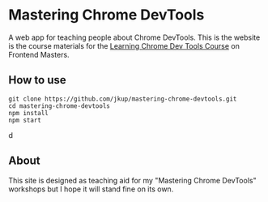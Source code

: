 # Mastering Chrome DevTools

A web app for teaching people about Chrome DevTools. This is the website is the course materials for the [Learning Chrome Dev Tools Course](https://frontendmasters.com/courses/chrome-dev-tools-v2/) on Frontend Masters.

## How to use

```
git clone https://github.com/jkup/mastering-chrome-devtools.git
cd mastering-chrome-devtools
npm install
npm start
```
d
## About

This site is designed as teaching aid for my "Mastering Chrome DevTools" workshops but I hope it will stand fine on its own.

